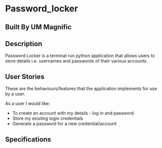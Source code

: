# Password_locker
## Built By UM Magnific
## Description
Password Locker is a terminal run python application that allows users to store details i.e. usernames and passwords of their various accounts.
## User Stories
These are the behaviours/features that the application implements for use by a user.

As a user I would like:
* To create an account with my details - log in and password
* Store my existing login credentials
* Generate a password for a new credential/account

## Specifications
